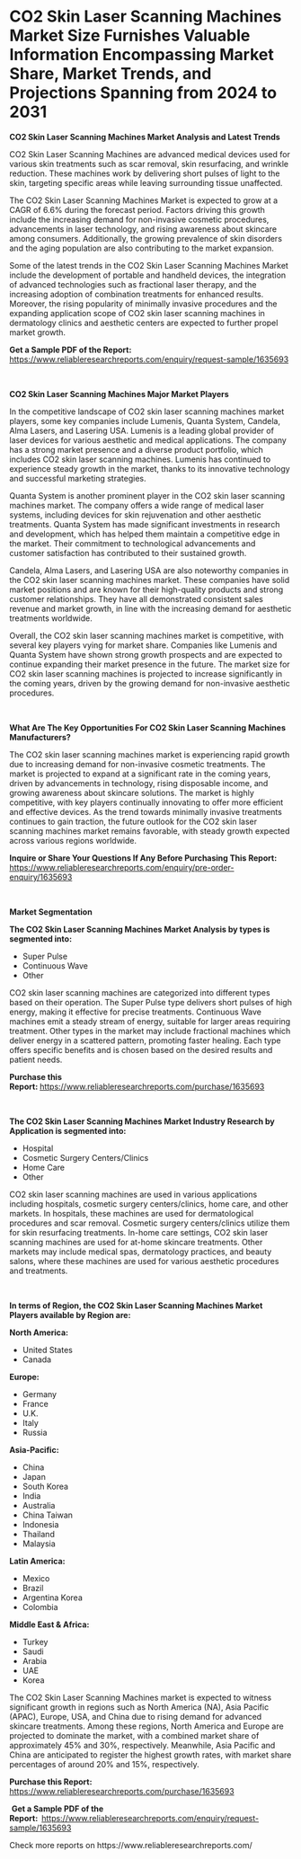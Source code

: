 <p><h1>CO2 Skin Laser Scanning Machines Market Size Furnishes Valuable Information Encompassing Market Share, Market Trends, and Projections Spanning from 2024 to 2031</h1></p><p><strong>CO2 Skin Laser Scanning Machines Market Analysis and Latest Trends</strong></p>
<p><p>CO2 Skin Laser Scanning Machines are advanced medical devices used for various skin treatments such as scar removal, skin resurfacing, and wrinkle reduction. These machines work by delivering short pulses of light to the skin, targeting specific areas while leaving surrounding tissue unaffected.</p><p>The CO2 Skin Laser Scanning Machines Market is expected to grow at a CAGR of 6.6% during the forecast period. Factors driving this growth include the increasing demand for non-invasive cosmetic procedures, advancements in laser technology, and rising awareness about skincare among consumers. Additionally, the growing prevalence of skin disorders and the aging population are also contributing to the market expansion.</p><p>Some of the latest trends in the CO2 Skin Laser Scanning Machines Market include the development of portable and handheld devices, the integration of advanced technologies such as fractional laser therapy, and the increasing adoption of combination treatments for enhanced results. Moreover, the rising popularity of minimally invasive procedures and the expanding application scope of CO2 skin laser scanning machines in dermatology clinics and aesthetic centers are expected to further propel market growth.</p></p>
<p><strong>Get a Sample PDF of the Report:&nbsp;</strong> <a href="https://www.reliableresearchreports.com/enquiry/request-sample/1635693">https://www.reliableresearchreports.com/enquiry/request-sample/1635693</a></p>
<p>&nbsp;</p>
<p><strong>CO2 Skin Laser Scanning Machines Major Market Players</strong></p>
<p><p>In the competitive landscape of CO2 skin laser scanning machines market players, some key companies include Lumenis, Quanta System, Candela, Alma Lasers, and Lasering USA. Lumenis is a leading global provider of laser devices for various aesthetic and medical applications. The company has a strong market presence and a diverse product portfolio, which includes CO2 skin laser scanning machines. Lumenis has continued to experience steady growth in the market, thanks to its innovative technology and successful marketing strategies.</p><p>Quanta System is another prominent player in the CO2 skin laser scanning machines market. The company offers a wide range of medical laser systems, including devices for skin rejuvenation and other aesthetic treatments. Quanta System has made significant investments in research and development, which has helped them maintain a competitive edge in the market. Their commitment to technological advancements and customer satisfaction has contributed to their sustained growth.</p><p>Candela, Alma Lasers, and Lasering USA are also noteworthy companies in the CO2 skin laser scanning machines market. These companies have solid market positions and are known for their high-quality products and strong customer relationships. They have all demonstrated consistent sales revenue and market growth, in line with the increasing demand for aesthetic treatments worldwide.</p><p>Overall, the CO2 skin laser scanning machines market is competitive, with several key players vying for market share. Companies like Lumenis and Quanta System have shown strong growth prospects and are expected to continue expanding their market presence in the future. The market size for CO2 skin laser scanning machines is projected to increase significantly in the coming years, driven by the growing demand for non-invasive aesthetic procedures.</p></p>
<p>&nbsp;</p>
<p><strong>What Are The Key Opportunities For CO2 Skin Laser Scanning Machines Manufacturers?</strong></p>
<p><p>The CO2 skin laser scanning machines market is experiencing rapid growth due to increasing demand for non-invasive cosmetic treatments. The market is projected to expand at a significant rate in the coming years, driven by advancements in technology, rising disposable income, and growing awareness about skincare solutions. The market is highly competitive, with key players continually innovating to offer more efficient and effective devices. As the trend towards minimally invasive treatments continues to gain traction, the future outlook for the CO2 skin laser scanning machines market remains favorable, with steady growth expected across various regions worldwide.</p></p>
<p><strong>Inquire or Share Your Questions If Any Before Purchasing This Report:</strong> <a href="https://www.reliableresearchreports.com/enquiry/pre-order-enquiry/1635693">https://www.reliableresearchreports.com/enquiry/pre-order-enquiry/1635693</a></p>
<p>&nbsp;</p>
<p><strong>Market Segmentation</strong></p>
<p><strong>The CO2 Skin Laser Scanning Machines Market Analysis by types is segmented into:</strong></p>
<p><ul><li>Super Pulse</li><li>Continuous Wave</li><li>Other</li></ul></p>
<p><p>CO2 skin laser scanning machines are categorized into different types based on their operation. The Super Pulse type delivers short pulses of high energy, making it effective for precise treatments. Continuous Wave machines emit a steady stream of energy, suitable for larger areas requiring treatment. Other types in the market may include fractional machines which deliver energy in a scattered pattern, promoting faster healing. Each type offers specific benefits and is chosen based on the desired results and patient needs.</p></p>
<p><strong>Purchase this Report:&nbsp;</strong><a href="https://www.reliableresearchreports.com/purchase/1635693">https://www.reliableresearchreports.com/purchase/1635693</a></p>
<p>&nbsp;</p>
<p><strong>The CO2 Skin Laser Scanning Machines Market Industry Research by Application is segmented into:</strong></p>
<p><ul><li>Hospital</li><li>Cosmetic Surgery Centers/Clinics</li><li>Home Care</li><li>Other</li></ul></p>
<p><p>CO2 skin laser scanning machines are used in various applications including hospitals, cosmetic surgery centers/clinics, home care, and other markets. In hospitals, these machines are used for dermatological procedures and scar removal. Cosmetic surgery centers/clinics utilize them for skin resurfacing treatments. In-home care settings, CO2 skin laser scanning machines are used for at-home skincare treatments. Other markets may include medical spas, dermatology practices, and beauty salons, where these machines are used for various aesthetic procedures and treatments.</p></p>
<p>&nbsp;</p>
<p><strong>In terms of Region, the CO2 Skin Laser Scanning Machines Market Players available by Region are:</strong></p>
<p>
    <p> <strong> North America: </strong>
        <ul>
            <li>United States</li>
            <li>Canada</li>
        </ul>
        </p> 
    <p> <strong> Europe: </strong>
        <ul>
            <li>Germany</li>
            <li>France</li>
            <li>U.K.</li>
            <li>Italy</li>
            <li>Russia</li>
        </ul>
        </p> 
    <p> <strong> Asia-Pacific: </strong>
        <ul>
            <li>China</li>
            <li>Japan</li>
            <li>South Korea</li>
            <li>India</li>
            <li>Australia</li>
            <li>China Taiwan</li>
            <li>Indonesia</li>
            <li>Thailand</li>
            <li>Malaysia</li>
        </ul>
        </p> 
    <p> <strong> Latin America: </strong>
        <ul>
            <li>Mexico</li>
            <li>Brazil</li>
            <li>Argentina Korea</li>
            <li>Colombia</li>
        </ul>
        </p> 
    <p> <strong> Middle East & Africa: </strong>
        <ul>
            <li>Turkey</li>
            <li>Saudi</li>
            <li>Arabia</li>
            <li>UAE</li>
            <li>Korea</li>
        </ul>
    </p>
    </p>
<p><p>The CO2 Skin Laser Scanning Machines market is expected to witness significant growth in regions such as North America (NA), Asia Pacific (APAC), Europe, USA, and China due to rising demand for advanced skincare treatments. Among these regions, North America and Europe are projected to dominate the market, with a combined market share of approximately 45% and 30%, respectively. Meanwhile, Asia Pacific and China are anticipated to register the highest growth rates, with market share percentages of around 20% and 15%, respectively.</p></p>
<p><strong>Purchase this Report: </strong><a href="https://www.reliableresearchreports.com/purchase/1635693">https://www.reliableresearchreports.com/purchase/1635693</a></p>
<p>&nbsp;<strong>Get a Sample PDF of the Report:&nbsp;&nbsp;</strong><a href="https://www.reliableresearchreports.com/enquiry/request-sample/1635693">https://www.reliableresearchreports.com/enquiry/request-sample/1635693</a></p>
<p><strong></strong></p>
<p>Check more reports on https://www.reliableresearchreports.com/</p>